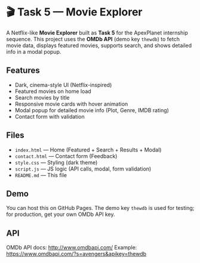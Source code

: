 # 🎬 Task 5 — Movie Explorer

A Netflix-like **Movie Explorer** built as **Task 5** for the ApexPlanet internship sequence.
This project uses the **OMDb API** (demo key `thewdb`) to fetch movie data, displays featured movies, supports search, and shows detailed info in a modal popup.

## Features
- Dark, cinema-style UI (Netflix-inspired)
- Featured movies on home load
- Search movies by title
- Responsive movie cards with hover animation
- Modal popup for detailed movie info (Plot, Genre, IMDB rating)
- Contact form with validation

## Files
- `index.html` — Home (Featured + Search + Results + Modal)
- `contact.html` — Contact form (Feedback)
- `style.css` — Styling (dark theme)
- `script.js` — JS logic (API calls, modal, form validation)
- `README.md` — This file

## Demo
You can host this on GitHub Pages. The demo key `thewdb` is used for testing; for production, get your own OMDb API key.

## API
OMDb API docs: http://www.omdbapi.com/
Example: https://www.omdbapi.com/?s=avengers&apikey=thewdb
